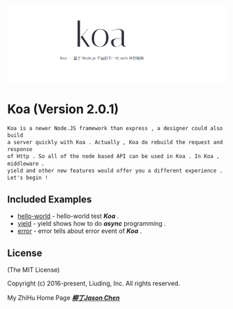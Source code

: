 
![logo](./imgs/logo.png)
	
# Koa (Version 2.0.1)
	
	Koa is a newer Node.JS framework than express , a designer could also build 
	a server quickly with Koa . Actually , Koa do rebuild the request and response
	of Http . So all of the node based API can be used in Koa . In Koa , middleware 、
	yield and other new features would offer you a different experience . Let's begin !


## Included Examples

 - [hello-world](hello-world) - hello-world test ***Koa*** .
 - [yield](yield) - yield shows how to do ***async*** programming .
 - [error](error) - error tells about error event of ***Koa*** .


## License

(The MIT License)

Copyright (c) 2016-present, Liuding, Inc.
All rights reserved.

My ZhiHu Home Page ***[柳丁Jason Chen](https://www.zhihu.com/people/liu-ding-jasonchen)*** 
